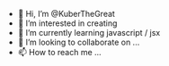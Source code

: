 - 👋 Hi, I’m @KuberTheGreat
- 👀 I’m interested in creating
- 🌱 I’m currently learning javascript / jsx
- 💞️ I’m looking to collaborate on ...
- 📫 How to reach me ...

<!---
KuberTheGreat/KuberTheGreat is a ✨ special ✨ repository because its `README.md` (this file) appears on your GitHub profile.
You can click the Preview link to take a look at your changes.
--->
